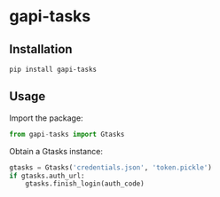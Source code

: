 # gapi-tasks

## Installation

`pip install gapi-tasks`

## Usage
Import the package: 
```python
from gapi-tasks import Gtasks
```

Obtain a Gtasks instance:
```python
gtasks = Gtasks('credentials.json', 'token.pickle')
if gtasks.auth_url:
    gtasks.finish_login(auth_code)

```

